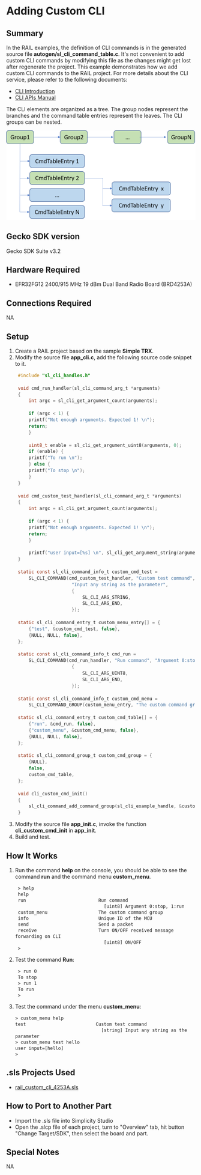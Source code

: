 # Adding Custom CLI #

## Summary ##
In the RAIL examples, the definition of CLI commands is in the generated source file **autogen/sl_cli_command_table.c**. It's not convenient to add custom CLI commands by modifying this file as the changes might get lost after regenerate the project. This example demonstrates how we add custom CLI commands to the RAIL project. For more details about the CLI service, please refer to the following documents:
- [CLI Introduction](https://docs.silabs.com/gecko-platform/3.2/service/cli/overview)
- [CLI APIs Manual](https://docs.silabs.com/gecko-platform/3.2/service/api/group-cli)

The CLI elements are organized as a tree. The group nodes represent the branches and the command table entries represent the leaves. The CLI groups can be nested.
<div align="center">
    <img src="doc/cli-picture.png">
</div>


## Gecko SDK version ##
Gecko SDK Suite v3.2

## Hardware Required ##
- EFR32FG12 2400/915 MHz 19 dBm Dual Band Radio Board (BRD4253A)

## Connections Required ##
NA

## Setup ##
1. Create a RAIL project based on the sample **Simple TRX**.
2. Modify the source file **app_cli.c**, add the following source code snippet to it.
   ```C
    #include "sl_cli_handles.h"

    void cmd_run_handler(sl_cli_command_arg_t *arguments)
    {
        int argc = sl_cli_get_argument_count(arguments);

        if (argc < 1) {
        printf("Not enough arguments. Expected 1! \n");
        return;
        }

        uint8_t enable = sl_cli_get_argument_uint8(arguments, 0);
        if (enable) {
        printf("To run \n");
        } else {
        printf("To stop \n");
        }
    }

    void cmd_custom_test_handler(sl_cli_command_arg_t *arguments)
    {
        int argc = sl_cli_get_argument_count(arguments);

        if (argc < 1) {
        printf("Not enough arguments. Expected 1! \n");
        return;
        }

        printf("user input=[%s] \n", sl_cli_get_argument_string(arguments, 0));
    }

    static const sl_cli_command_info_t custom_cmd_test =
        SL_CLI_COMMAND(cmd_custom_test_handler, "Custom test command",
                        "Input any string as the parameter",
                        {
                            SL_CLI_ARG_STRING,
                            SL_CLI_ARG_END,
                        });

    static sl_cli_command_entry_t custom_menu_entry[] = {
        {"test", &custom_cmd_test, false},
        {NULL, NULL, false},
    };

    static const sl_cli_command_info_t cmd_run =
        SL_CLI_COMMAND(cmd_run_handler, "Run command", "Argument 0:stop, 1:run",
                        {
                            SL_CLI_ARG_UINT8,
                            SL_CLI_ARG_END,
                        });

    static const sl_cli_command_info_t custom_cmd_menu =
        SL_CLI_COMMAND_GROUP(custom_menu_entry, "The custom command group");

    static sl_cli_command_entry_t custom_cmd_table[] = {
        {"run", &cmd_run, false},
        {"custom_menu", &custom_cmd_menu, false},
        {NULL, NULL, false},
    };

    static sl_cli_command_group_t custom_cmd_group = {
        {NULL},
        false,
        custom_cmd_table,
    };

    void cli_custom_cmd_init()
    {
        sl_cli_command_add_command_group(sl_cli_example_handle, &custom_cmd_group);
    }
   ```
3. Modify the source file **app_init.c**, invoke the function **cli_custom_cmd_init** in **app_init**.
4. Build and test.

## How It Works ##
1. Run the command **help** on the console, you should be able to see the command **run** and the command menu **custom_menu**.
   ```
    > help
    help
    run                           Run command
                                    [uint8] Argument 0:stop, 1:run
    custom_menu                   The custom command group
    info                          Unique ID of the MCU
    send                          Send a packet
    receive                       Turn ON/OFF received message forwarding on CLI
                                    [uint8] ON/OFF
    >   
   ```
2. Test the command **Run**:
   ```
    > run 0
    To stop 
    > run 1
    To run 
    >    
   ```
3. Test the command under the menu **custom_menu**:
    ```
    > custom_menu help
    test                          Custom test command
                                    [string] Input any string as the parameter
    > custom_menu test hello
    user input=[hello] 
    >     
    ```
## .sls Projects Used ##
- [rail_custom_cli_4253A.sls](SimplicityStudio/rail_custom_cli_4253A.sls)

## How to Port to Another Part ##
- Import the .sls file into Simplicity Studio
- Open the .slcp file of each project, turn to "Overview" tab, hit button "Change Target/SDK", then select the board and part.

## Special Notes ##
NA
